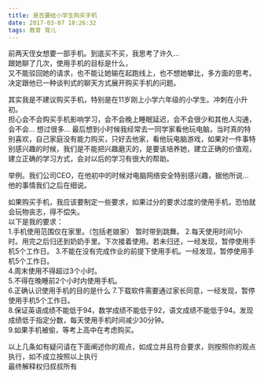 ```yaml
---
title: 是否要给小学生购买手机
date: 2017-03-07 18:26:32
tags: 教育 育儿
---
```


前两天侄女想要一部手机。到底买不买，我思考了许久...  
跟她聊了几次，使用手机的目标是什么，  
又不能驳回她的请求，也不能让她输在起跑线上，也不想她攀比，多方面的思考。决定跟他已一种谈判式的聊天方式展开购买手机的问题。  

其实我是不建议购买手机，特别是在11岁刚上小学六年级的小学生。冲刺在小升初。  
担心会不会购买手机影响学习，会不会晚上睡眠延迟，会不会很少和其他人沟通，会不会... 想过很多... 最后想到小时候我经常去一同学家看他玩电脑，当时真的特别喜欢，自己家庭没有能力购买，只好去他家，看他玩电脑游戏，如果对一件事特别感兴趣的时候，我们是不能把兴趣磨灭的，是要该培养她，建立正确的价值观，建立正确的学习方式，会对以后的学习有很大的帮助。  

举例。我们公司CEO，在他初中的时候对电脑网络安全特别感兴趣，据他所说...
他的事情我们之后在细说。

如果购买手机，我应该要制定一些要求，如果过分的要求过度的使用手机，恐怕就会玩物丧志，得不偿失。  
以下是我的要求：  
1.手机使用范围仅在家里。（包括老娘家） 暂时带到跳舞。
2.每天使用时间1小时。用完之后归还到奶奶手里。下次接着使用。若未归还，一经发现，暂停使用手机5个工作日。
3.不能在没有完成作业的前提下使用手机。一经发现，暂停使用手机5个工作日。  
4.周末使用不得超过3个小时。  
5.不得在晚睡前2个小时内使用手机。  
6.正确认识使用手机的目的是什么
7.下载软件需要通过家长同意，一经发现，暂停使用手机5个工作日。  
8.保证英语成绩不能低于94，数学成绩不能低于92，语文成绩不能低于94。发现成绩低于指定分数，每天使用手机时间减少30分钟。  
9.如果手机被偷，等考上高中在考虑购买。

以上几条如有疑问请在下面阐述你的观点，如成立并且符合要求，则按照你的观点执行，如不成立按照以上执行  
最终解释权归叔叔所有
